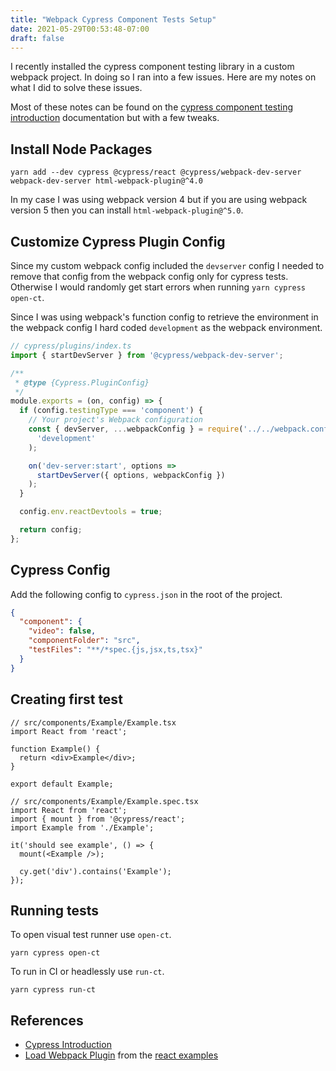 ```yaml
---
title: "Webpack Cypress Component Tests Setup"
date: 2021-05-29T00:53:48-07:00
draft: false
---
```


I recently installed the cypress component testing library in a custom webpack project.
In doing so I ran into a few issues. Here are my notes on what I did to solve these issues.

Most of these notes can be found on the [cypress component testing introduction](https://docs.cypress.io/guides/component-testing/introduction) documentation but with a few tweaks.

## Install Node Packages

```shell
yarn add --dev cypress @cypress/react @cypress/webpack-dev-server webpack-dev-server html-webpack-plugin@^4.0
```

In my case I was using webpack version 4 but if you are using webpack version 5 then you can install `html-webpack-plugin@^5.0`.

## Customize Cypress Plugin Config

Since my custom webpack config included the `devserver` config I needed to remove that config from the webpack config only for cypress tests. Otherwise I would randomly get start errors when running `yarn cypress open-ct`.

Since I was using webpack's function config to retrieve the environment in the webpack config I hard coded `development` as the webpack environment.

```typescript
// cypress/plugins/index.ts
import { startDevServer } from '@cypress/webpack-dev-server';

/**
 * @type {Cypress.PluginConfig}
 */
module.exports = (on, config) => {
  if (config.testingType === 'component') {
    // Your project's Webpack configuration
    const { devServer, ...webpackConfig } = require('../../webpack.config.js')(
      'development'
    );

    on('dev-server:start', options =>
      startDevServer({ options, webpackConfig })
    );
  }

  config.env.reactDevtools = true;

  return config;
};
```

## Cypress Config

Add the following config to `cypress.json` in the root of the project.

```json
{
  "component": {
    "video": false,
    "componentFolder": "src",
    "testFiles": "**/*spec.{js,jsx,ts,tsx}"
  }
}
```

## Creating first test

```tsx
// src/components/Example/Example.tsx
import React from 'react';

function Example() {
  return <div>Example</div>;
}

export default Example;
```

```tsx
// src/components/Example/Example.spec.tsx
import React from 'react';
import { mount } from '@cypress/react';
import Example from './Example';

it('should see example', () => {
  mount(<Example />);

  cy.get('div').contains('Example');
});
```

## Running tests

To open visual test runner use `open-ct`.

```shell
yarn cypress open-ct
```

To run in CI or headlessly use `run-ct`.

```shell
yarn cypress run-ct
```

## References

- [Cypress Introduction](https://docs.cypress.io/guides/component-testing/introduction)
- [Load Webpack Plugin](https://github.com/cypress-io/cypress/blob/develop/npm/react/plugins/load-webpack/index.js) from the [react examples](https://github.com/cypress-io/cypress/tree/develop/npm/react)
